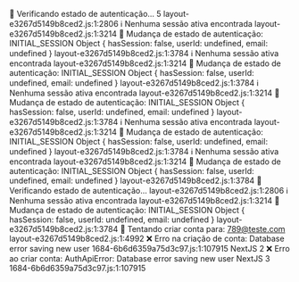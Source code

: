 🔐 Verificando estado de autenticação... 5 layout-e3267d5149b8ced2.js:1:2806
ℹ️ Nenhuma sessão ativa encontrada layout-e3267d5149b8ced2.js:1:3214
🔄 Mudança de estado de autenticação: INITIAL_SESSION 
Object { hasSession: false, userId: undefined, email: undefined }
layout-e3267d5149b8ced2.js:1:3784
ℹ️ Nenhuma sessão ativa encontrada layout-e3267d5149b8ced2.js:1:3214
🔄 Mudança de estado de autenticação: INITIAL_SESSION 
Object { hasSession: false, userId: undefined, email: undefined }
layout-e3267d5149b8ced2.js:1:3784
ℹ️ Nenhuma sessão ativa encontrada layout-e3267d5149b8ced2.js:1:3214
🔄 Mudança de estado de autenticação: INITIAL_SESSION 
Object { hasSession: false, userId: undefined, email: undefined }
layout-e3267d5149b8ced2.js:1:3784
ℹ️ Nenhuma sessão ativa encontrada layout-e3267d5149b8ced2.js:1:3214
🔄 Mudança de estado de autenticação: INITIAL_SESSION 
Object { hasSession: false, userId: undefined, email: undefined }
layout-e3267d5149b8ced2.js:1:3784
ℹ️ Nenhuma sessão ativa encontrada layout-e3267d5149b8ced2.js:1:3214
🔄 Mudança de estado de autenticação: INITIAL_SESSION 
Object { hasSession: false, userId: undefined, email: undefined }
layout-e3267d5149b8ced2.js:1:3784
🔐 Verificando estado de autenticação... layout-e3267d5149b8ced2.js:1:2806
ℹ️ Nenhuma sessão ativa encontrada layout-e3267d5149b8ced2.js:1:3214
🔄 Mudança de estado de autenticação: INITIAL_SESSION 
Object { hasSession: false, userId: undefined, email: undefined }
layout-e3267d5149b8ced2.js:1:3784
📝 Tentando criar conta para: 789@teste.com layout-e3267d5149b8ced2.js:1:4992
❌ Erro na criação de conta: Database error saving new user 1684-6b6d6359a75d3c97.js:1:107915
    NextJS 2
❌ Erro ao criar conta: AuthApiError: Database error saving new user
    NextJS 3
1684-6b6d6359a75d3c97.js:1:107915
